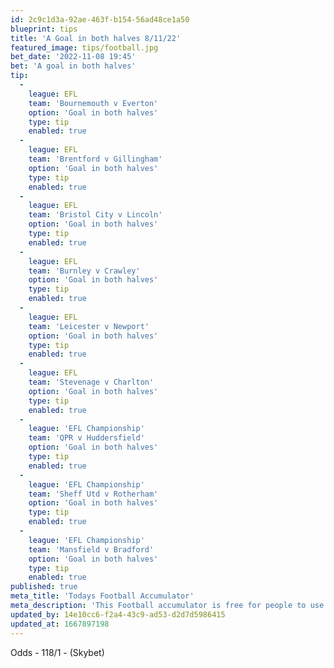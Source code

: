 ```yaml
---
id: 2c9c1d3a-92ae-463f-b154-56ad48ce1a50
blueprint: tips
title: 'A Goal in both halves 8/11/22'
featured_image: tips/football.jpg
bet_date: '2022-11-08 19:45'
bet: 'A goal in both halves'
tip:
  -
    league: EFL
    team: 'Bournemouth v Everton'
    option: 'Goal in both halves'
    type: tip
    enabled: true
  -
    league: EFL
    team: 'Brentford v Gillingham'
    option: 'Goal in both halves'
    type: tip
    enabled: true
  -
    league: EFL
    team: 'Bristol City v Lincoln'
    option: 'Goal in both halves'
    type: tip
    enabled: true
  -
    league: EFL
    team: 'Burnley v Crawley'
    option: 'Goal in both halves'
    type: tip
    enabled: true
  -
    league: EFL
    team: 'Leicester v Newport'
    option: 'Goal in both halves'
    type: tip
    enabled: true
  -
    league: EFL
    team: 'Stevenage v Charlton'
    option: 'Goal in both halves'
    type: tip
    enabled: true
  -
    league: 'EFL Championship'
    team: 'QPR v Huddersfield'
    option: 'Goal in both halves'
    type: tip
    enabled: true
  -
    league: 'EFL Championship'
    team: 'Sheff Utd v Rotherham'
    option: 'Goal in both halves'
    type: tip
    enabled: true
  -
    league: 'EFL Championship'
    team: 'Mansfield v Bradford'
    option: 'Goal in both halves'
    type: tip
    enabled: true
published: true
meta_title: 'Todays Football Accumulator'
meta_description: 'This Football accumulator is free for people to use who are looking for Football tips. UK football tips daily. Lets beat the bookies. Winning Bets'
updated_by: 14e10cc6-f2a4-43c9-ad53-d2d7d5986415
updated_at: 1667897198
---
```

Odds - 118/1 - (Skybet)